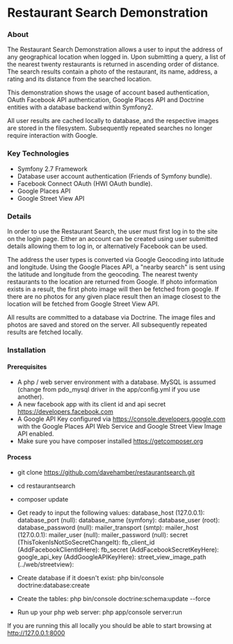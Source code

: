 # Restaurant Search Demonstration

### About
The Restaurant Search Demonstration allows a user to input the address of any geographical location when logged in. Upon submitting a query, a list of the nearest twenty restaurants is returned in ascending order of distance. The search results contain a photo of the restaurant, its name, address, a rating and its distance from the searched location.

This demonstration shows the usage of account based authentication, OAuth Facebook API authentication, Google Places API and Doctrine entities with a database backend within Symfony2.

All user results are cached locally to database, and the respective images are stored in the filesystem. Subsequently repeated searches no longer require interaction with Google.

### Key Technologies
* Symfony 2.7 Framework
* Database user account authentication (Friends of Symfony bundle).
* Facebook Connect OAuth (HWI OAuth bundle).
* Google Places API
* Google Street View API

### Details
In order to use the Restaurant Search, the user must first log in to the site on the login page. Either an account can be created using user submitted details allowing them to log in, or alternatively Facebook can be used.

The address the user types is converted via Google Geocoding into latitude and longitude. Using the Google Places API, a "nearby search" is sent using the latitude and longitude from the geocoding. The nearest twenty restaurants to the location are returned from Google. If photo information exists in a result, the first photo image will then be fetched from google. If there are no photos for any given place result then an image closest to the location will be fetched from Google Street View API.

All results are committed to a database via Doctrine. The image files and photos are saved and stored on the server. All subsequently repeated results are fetched locally.

### Installation

#### Prerequisites
* A php / web server environment with a database. MySQL is assumed (change from pdo_mysql driver in the app/config.yml if you use another).
* A new facebook app with its client id and api secret https://developers.facebook.com
* A Google API Key configured via https://console.developers.google.com with the Google Places API Web Service and Google Street View Image API enabled.
* Make sure you have composer installed https://getcomposer.org

#### Process
* git clone https://github.com/davehamber/restaurantsearch.git
* cd restaurantsearch
* composer update

* Get ready to input the following values:
database_host (127.0.0.1):
database_port (null):
database_name (symfony):
database_user (root):
database_password (null):
mailer_transport (smtp):
mailer_host (127.0.0.1):
mailer_user (null):
mailer_password (null):
secret (ThisTokenIsNotSoSecretChangeIt):
fb_client_id (AddFacebookClientIdHere):
fb_secret (AddFacebookSecretKeyHere):
google_api_key (AddGoogleAPIKeyHere):
street_view_image_path (../web/streetview):

* Create database if it doesn't exist: php bin/console doctrine:database:create
* Create the tables: php bin/console doctrine:schema:update --force
* Run up your php web server: php app/console server:run

If you are running this all locally you should be able to start browsing at http://127.0.0.1:8000


